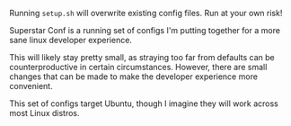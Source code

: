 Running `setup.sh` will overwrite existing config files. Run at your own risk!

Superstar Conf is a running set of configs I'm putting together for a more sane linux developer experience.

This will likely stay pretty small, as straying too far from defaults can be counterproductive in certain circumstances. 
However, there are small changes that can be made to make the developer experience more convenient. 

This set of configs target Ubuntu, though I imagine they will work across most Linux distros.
